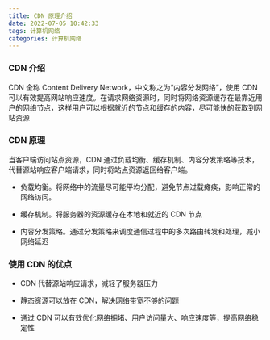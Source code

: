 ```yaml
---
title: CDN 原理介绍
date: 2022-07-05 10:42:33
tags: 计算机网络
categories: 计算机网络
---
```


### CDN 介绍

CDN 全称 Content Delivery Network，中文称之为“内容分发网络”，使用 CDN 可以有效提高网站响应速度。在请求网络资源时，同时将网络资源缓存在最靠近用户的网络节点，这样用户可以根据就近的节点和缓存的内容，尽可能快的获取到网站资源

### CDN 原理

当客户端访问站点资源，CDN 通过负载均衡、缓存机制、内容分发策略等技术，代替源站响应客户端请求，同时将站点资源返回给客户端。

* 负载均衡。将网络中的流量尽可能平均分配，避免节点过载瘫痪，影响正常的网络访问。

* 缓存机制。将服务器的资源缓存在本地和就近的 CDN 节点

* 内容分发策略。通过分发策略来调度通信过程中的多次路由转发和处理，减小网络延迟

### 使用 CDN 的优点

* CDN 代替源站响应请求，减轻了服务器压力

* 静态资源可以放在 CDN，解决网络带宽不够的问题

* 通过 CDN 可以有效优化网络拥堵、用户访问量大、响应速度等，提高网络稳定性
